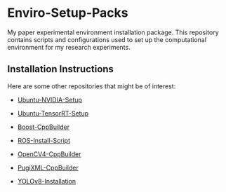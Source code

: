 # Enviro-Setup-Packs
 My paper experimental environment installation package. This repository contains scripts and configurations used to set up the computational environment for my research experiments.

## Installation Instructions
Here are some other repositories that might be of interest:

- [Ubuntu-NVIDIA-Setup](https://github.com/SeanLo940076/Ubuntu-NVIDIA-Setup)

- [Ubuntu-TensorRT-Setup](https://github.com/SeanLo940076/Ubuntu-TensorRT-Setup)

- [Boost-CppBuilder](https://github.com/SeanLo940076/Boost-CppBuilder)

- [ROS-Install-Script](https://github.com/SeanLo940076/ROS-Install-Script)

- [OpenCV4-CppBuilder](https://github.com/SeanLo940076/OpenCV4-CppBuilder)

- [PugiXML-CppBuilder](https://github.com/SeanLo940076/PugiXML-CppBuilder)

- [YOLOv8-Installation](https://github.com/SeanLo940076/YOLOv8-Installation)
